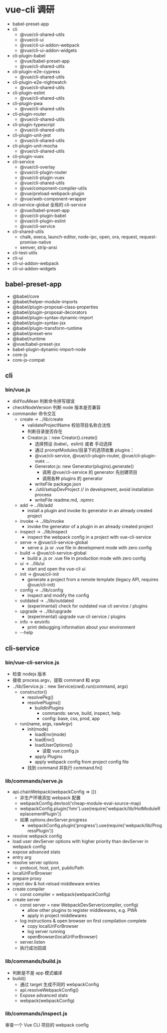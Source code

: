# vue-cli 调研

* babel-preset-app
* cli
  * @vue/cli-shared-utils
  * @vue/cli-ui
  * @vue/cli-ui-addon-webpack
  * @vue/cli-ui-addon-widgets
* cli-plugin-babel
  * @vue/babel-preset-app
  * @vue/cli-shared-utils
* cli-plugin-e2e-cypress
  * @vue/cli-shared-utils
* cli-plugin-e2e-nightwatch
  * @vue/cli-shared-utils
* cli-plugin-eslint
  * @vue/cli-shared-utils
* cli-plugin-pwa
  * @vue/cli-shared-utils
* cli-plugin-router
  * @vue/cli-shared-utils
* cli-plugin-typescript
  * @vue/cli-shared-utils
* cli-plugin-unit-jest
  * @vue/cli-shared-utils
* cli-plugin-unit-mocha
  * @vue/cli-shared-utils
* cli-plugin-vuex
* cli-service
  * @vue/cli-overlay
  * @vue/cli-plugin-router
  * @vue/cli-plugin-vuex
  * @vue/cli-shared-utils
  * @vue/component-compiler-utils
  * @vue/preload-webpack-plugin
  * @vue/web-component-wrapper
* cli-service-global 全局的 cli-service
  * @vue/babel-preset-app
  * @vue/cli-plugin-babel
  * @vue/cli-plugin-eslint
  * @vue/cli-service
* cli-shared-utils
  * chalk, execa, launch-editor, node-ipc, open, ora, request, request-promise-native
  * semver, strip-ansi
* cli-test-utils
* cli-ui
* cli-ui-addon-webpack
* cli-ui-addon-widgets

## babel-preset-app

* @babel/core
* @babel/helper-module-imports
* @babel/plugin-proposal-class-properties
* @babel/plugin-proposal-decorators
* @babel/plugin-syntax-dynamic-import
* @babel/plugin-syntax-jsx
* @babel/plugin-transform-runtime
* @babel/preset-env
* @babel/runtime
* @vue/babel-preset-jsx
* babel-plugin-dynamic-import-node
* core-js
* core-js-compat

## cli

### bin/vue.js

* didYouMean 判断命令拼写错误
* checkNodeVersion 判断 node 版本是否兼容
* commander 命令交互
  * create -> ../lib/create
      * validateProjectName  校验项目名称合法性
      * 判断目录是否存在
      * Creator.js：new Creator().create()
        * 选择预设 (babel，eslint) 或者 手动选择
        * 通过 promptModules/目录下的选项收集 plugins：
        * @vue/cli-service, @vue/cli-plugin-router, @vue/cli-plugin-vuex ...
        * Generator.js: new Generator(plugins).generate()
          * 调用 @vue/cli-service 的 generator 先创建项目
          * 调用各种 plugins 的 generator
        * writeFile package.json
        * ./util/setupDevProject // in development, avoid installation process
        * writeFile readme.md, .npmrc
  * add -> ../lib/add
    * install a plugin and invoke its generator in an already created project
  * invoke -> ../lib/invoke
    * invoke the generator of a plugin in an already created project
  * inspect -> ../lib/inspect
    * inspect the webpack config in a project with vue-cli-service
  * serve -> @vue/cli-service-global
    * serve a .js or .vue file in development mode with zero config
  * build -> @vue/cli-service-global
    * build a .js or .vue file in production mode with zero config
  * ui -> ../lib/ui
    * start and open the vue-cli ui
  * init -> @vue/cli-init
    * generate a project from a remote template (legacy API, requires @vue/cli-init)
  * config -> ../lib/config
    * inspect and modify the config
  * outdated -> ../lib/outdated
    * (experimental) check for outdated vue cli service / plugins
  * upgrade -> ../lib/upgrade
    * (experimental) upgrade vue cli service / plugins
  * info -> envinfo
    * print debugging information about your environment
  * --help

## cli-service

### bin/vue-cli-service.js

* 检查 nodejs 版本
* 接收 process.argv，提取 command 和 args
* ../lib/Service.js：new Service(cwd).run(command, args)
  * constructor()
    * resolvePkg()
    * resolvePlugins()
      * buildInPlugins
        * commands: serve, build, inspect, help
        * config: base, css, prod, app
  * run(name, args, rawArgv)
    * init(mode)
      * loadEnv(mode)
      * loadEnv()
      * loadUserOptions()
        * 读取 vue.config.js
      * apply Plugins
      * apply webpack config from project config file
    * 找到 command 并执行 command.fn()
    
### lib/commands/serve.js

* api.chainWebpack(webpackConfig => {})
  * 非生产环境添加 webpack 配置
  * webpackConfig.devtool('cheap-module-eval-source-map)
  * webpackConfig.plugin('hmr').use(require('webpack/lib/HotModuleReplacementPlugin'))
  * 如果 options.devServer.progress
    * webpackConfig.plugin('progress').use(require('webpack/lib/ProgressPlugin'))
* resolve webpack config
* load user devServer options with higher priority than devServer in webpack config
* expose advanced stats
* entry arg
* resolve server options
  * protocol, host, port, publicPath
* localUrlForBrowser
* prepare proxy
* inject dev & hot-reload middleware entries
* create compiler
  * const compiler = webpack(webpackConfig)
* create server
  * const server = new WebpackDevServer(compiler, config)
    * allow other plugins to register middlewares, e.g. PWA
    * apply in project middlewares
  * log instructions & open browser on first compilation complete
    * copy localUrlForBrowser
    * log server running
    * openBrowser(localUrlForBrowser)
  * server.listen
  * 执行成功回调
  
### lib/commands/build.js

* 判断是不是 app 模式编译
* build()
  * 通过 target 生成不同的 webpackConfig
  * api.resolveWebpackConfig()
  * Expose advanced stats
  * webpack(webpackConfig)
  
### lib/commands/inspect.js

审查一个 Vue CLI 项目的 webpack config
